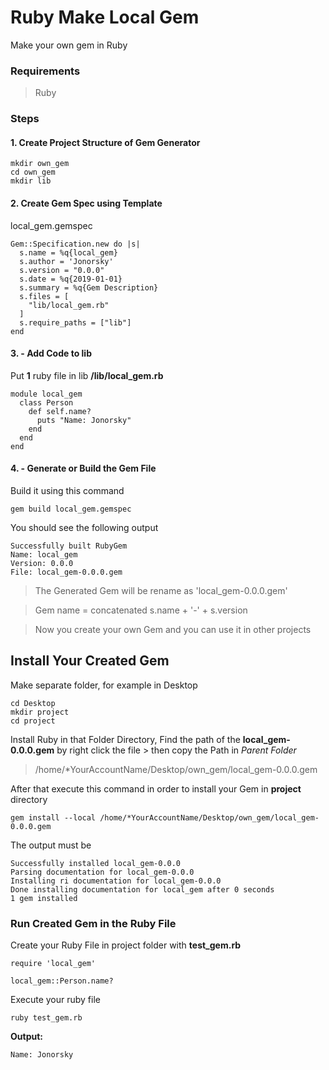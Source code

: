 # Ruby Make Local Gem
Make your own gem in Ruby

### Requirements

> Ruby


### Steps
#### 1. Create Project Structure of Gem Generator
```
mkdir own_gem
cd own_gem
mkdir lib
```

#### 2. Create Gem Spec using Template
local_gem.gemspec
```
Gem::Specification.new do |s|
  s.name = %q{local_gem}
  s.author = 'Jonorsky'
  s.version = "0.0.0"
  s.date = %q{2019-01-01}
  s.summary = %q{Gem Description}
  s.files = [
    "lib/local_gem.rb"
  ]
  s.require_paths = ["lib"]
end
```

#### 3. - Add Code to lib
Put **1** ruby file in lib **/lib/local_gem.rb**
```
module local_gem
  class Person
    def self.name?
      puts "Name: Jonorsky"
    end
  end
end
```

#### 4. - Generate or Build the Gem File

Build it using this command
```
gem build local_gem.gemspec
```

You should see the following output
```
Successfully built RubyGem
Name: local_gem
Version: 0.0.0
File: local_gem-0.0.0.gem
```

> The Generated Gem will be rename as 'local_gem-0.0.0.gem'

> Gem name = concatenated s.name + '-' + s.version

> Now you create your own Gem and you can use it in other projects


## Install Your Created Gem
Make separate folder, for example in Desktop

```
cd Desktop
mkdir project
cd project
```

Install Ruby in that Folder Directory, Find the path of the **local_gem-0.0.0.gem** by right click the file > then copy the Path in *Parent Folder*

> /home/*YourAccountName/Desktop/own_gem/local_gem-0.0.0.gem

After that execute this command in order to install your Gem in **project** directory
```
gem install --local /home/*YourAccountName/Desktop/own_gem/local_gem-0.0.0.gem
```

The output must be
```
Successfully installed local_gem-0.0.0
Parsing documentation for local_gem-0.0.0
Installing ri documentation for local_gem-0.0.0
Done installing documentation for local_gem after 0 seconds
1 gem installed
```

### Run Created Gem in the Ruby File

Create your Ruby File in project folder with **test_gem.rb**

```
require 'local_gem'

local_gem::Person.name?
```

Execute your ruby file
```
ruby test_gem.rb
```

**Output:**
```
Name: Jonorsky
```
